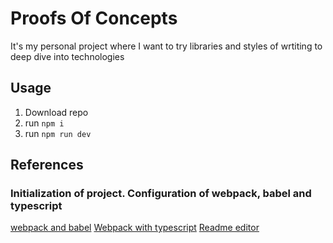 # Proofs Of Concepts

It's my personal project where I want to try libraries and styles of wrtiting to deep dive into technologies

## Usage

1. Download repo
2. run `npm i`
3. run `npm run dev`

## References

### Initialization of project. Configuration of webpack, babel and typescript

[webpack and babel](https://javascript.plainenglish.io/create-a-react-app-from-scratch-in-2021-8e9948602e9c)
[Webpack with typescript](https://blog.logrocket.com/using-webpack-typescript/)
[Readme editor](https://www.makeareadme.com/)
